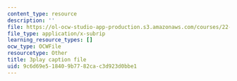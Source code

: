 ```yaml
---
content_type: resource
description: ''
file: https://ol-ocw-studio-app-production.s3.amazonaws.com/courses/22-01-introduction-to-nuclear-engineering-and-ionizing-radiation-fall-2016/9c6d69e518409b7782cac3d923d0bbe1_3yqpirzxudw.srt
file_type: application/x-subrip
learning_resource_types: []
ocw_type: OCWFile
resourcetype: Other
title: 3play caption file
uid: 9c6d69e5-1840-9b77-82ca-c3d923d0bbe1
---
```

